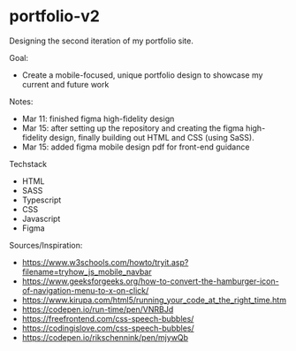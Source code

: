 # portfolio-v2
Designing the second iteration of my portfolio site.

Goal:
* Create a mobile-focused, unique portfolio design to showcase my current and future work


Notes:
* Mar 11: finished figma high-fidelity design
* Mar 15: after setting up the repository and creating the figma high-fidelity design, finally building out HTML and CSS (using SaSS).
* Mar 15: added figma mobile design pdf for front-end guidance




Techstack
* HTML
* SASS
* Typescript
* CSS
* Javascript
* Figma


Sources/Inspiration:
* https://www.w3schools.com/howto/tryit.asp?filename=tryhow_js_mobile_navbar
* https://www.geeksforgeeks.org/how-to-convert-the-hamburger-icon-of-navigation-menu-to-x-on-click/
* https://www.kirupa.com/html5/running_your_code_at_the_right_time.htm
* https://codepen.io/run-time/pen/VNRBJd
* https://freefrontend.com/css-speech-bubbles/
* https://codingislove.com/css-speech-bubbles/
* https://codepen.io/rikschennink/pen/mjywQb